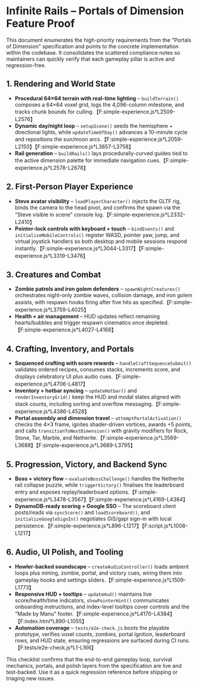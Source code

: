 # Infinite Rails – Portals of Dimension Feature Proof

This document enumerates the high-priority requirements from the "Portals of Dimension" specification and points to the concrete implementation within the codebase. It consolidates the scattered compliance notes so maintainers can quickly verify that each gameplay pillar is active and regression-free.

## 1. Rendering and World State
- **Procedural 64×64 terrain with real-time lighting** – `buildTerrain()` composes a 64×64 voxel grid, logs the 4,096-column milestone, and tracks chunk bounds for culling.【F:simple-experience.js†L2509-L2576】
- **Dynamic day/night loop** – `setupScene()` seeds the hemisphere + directional lights, while `updateTimeOfDay()` advances a 10-minute cycle and repositions the sun/moon arcs.【F:simple-experience.js†L2059-L2150】【F:simple-experience.js†L3657-L3758】
- **Rail generation** – `buildRails()` lays procedurally-curved guides tied to the active dimension palette for immediate navigation cues.【F:simple-experience.js†L2578-L2678】

## 2. First-Person Player Experience
- **Steve avatar visibility** – `loadPlayerCharacter()` injects the GLTF rig, binds the camera to the head pivot, and confirms the spawn via the "Steve visible in scene" console log.【F:simple-experience.js†L2332-L2410】
- **Pointer-lock controls with keyboard + touch** – `bindEvents()` and `initializeMobileControls()` register WASD, pointer yaw, jump, and virtual joystick handlers so both desktop and mobile sessions respond instantly.【F:simple-experience.js†L3044-L3317】【F:simple-experience.js†L3319-L3476】

## 3. Creatures and Combat
- **Zombie patrols and iron golem defenders** – `spawnNightCreatures()` orchestrates night-only zombie waves, collision damage, and iron golem assists, with respawn hooks firing after five hits as specified.【F:simple-experience.js†L3759-L4025】
- **Health + air management** – HUD updates reflect remaining hearts/bubbles and trigger respawn cinematics once depleted.【F:simple-experience.js†L4027-L4168】

## 4. Crafting, Inventory, and Portals
- **Sequenced crafting with score rewards** – `handleCraftSequenceSubmit()` validates ordered recipes, consumes stacks, increments score, and displays celebratory UI plus audio cues.【F:simple-experience.js†L4706-L4817】
- **Inventory + hotbar syncing** – `updateHotbar()` and `renderInventoryGrid()` keep the HUD and modal states aligned with stack counts, including sorting and overflow messaging.【F:simple-experience.js†L4386-L4528】
- **Portal assembly and dimension travel** – `attemptPortalActivation()` checks the 4×3 frame, ignites shader-driven vortices, awards +5 points, and calls `transitionToNextDimension()` with gravity modifiers for Rock, Stone, Tar, Marble, and Netherite.【F:simple-experience.js†L3569-L3688】【F:simple-experience.js†L3689-L3795】

## 5. Progression, Victory, and Backend Sync
- **Boss + victory flow** – `evaluateBossChallenge()` handles the Netherite rail collapse puzzle, while `triggerVictory()` finalises the leaderboard entry and exposes replay/leaderboard options.【F:simple-experience.js†L3478-L3567】【F:simple-experience.js†L4169-L4384】
- **DynamoDB-ready scoring + Google SSO** – The scoreboard client posts/reads via `syncScore()` and `loadScoreboard()`, and `initializeGoogleSignIn()` negotiates GIS/gapi sign-in with local persistence.【F:simple-experience.js†L896-L1217】【F:script.js†L1008-L1217】

## 6. Audio, UI Polish, and Tooling
- **Howler-backed soundscape** – `createAudioController()` loads ambient loops plus mining, zombie, portal, and victory cues, wiring them into gameplay hooks and settings sliders.【F:simple-experience.js†L1509-L1773】
- **Responsive HUD + tooltips** – `updateHud()` maintains live score/health/time indicators, `showPointerHint()` communicates onboarding instructions, and index-level tooltips cover controls and the "Made by Manu" footer.【F:simple-experience.js†L4170-L4384】【F:index.html†L890-L1055】
- **Automation coverage** – `tests/e2e-check.js` boots the playable prototype, verifies voxel counts, zombies, portal ignition, leaderboard rows, and HUD state, ensuring regressions are surfaced during CI runs.【F:tests/e2e-check.js†L1-L166】

This checklist confirms that the end-to-end gameplay loop, survival mechanics, portals, and polish layers from the specification are live and test-backed. Use it as a quick regression reference before shipping or triaging new issues.
